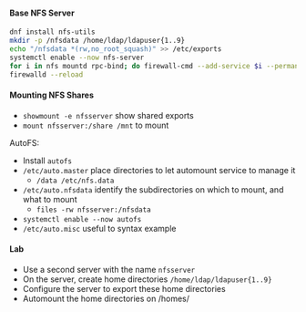 #### Base NFS Server

```sh
dnf install nfs-utils
mkdir -p /nfsdata /home/ldap/ldapuser{1..9}
echo "/nfsdata *(rw,no_root_squash)" >> /etc/exports
systemctl enable --now nfs-server
for i in nfs mountd rpc-bind; do firewall-cmd --add-service $i --permanent; done
firewalld --reload
```

#### Mounting NFS Shares

- `showmount -e nfsserver` show shared exports
- `mount nfsserver:/share /mnt` to mount

AutoFS:
- Install `autofs`
- `/etc/auto.master` place directories to let automount service to manage it
	- `/data /etc/nfs.data`
- `/etc/auto.nfsdata` identify the subdirectories on which to mount, and what to mount
	- `files -rw nfsserver:/nfsdata`
- `systemctl enable --now autofs`
- `/etc/auto.misc` useful to syntax example

#### Lab

- Use a second server with the name `nfsserver`
- On the server, create home directories `/home/ldap/ldapuser{1..9}`
- Configure the server to export these home directories
- Automount the home directories on /homes/
